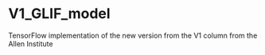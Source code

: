 # V1_GLIF_model
TensorFlow implementation of the new version from the V1 column from the Allen Institute

